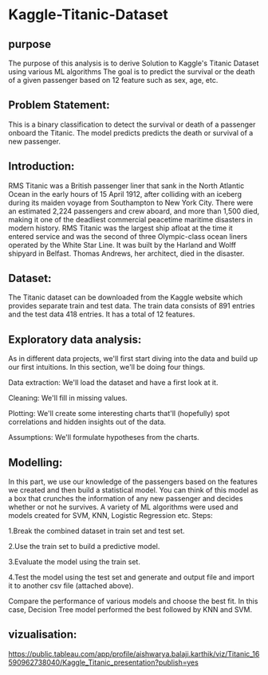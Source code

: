 # Kaggle-Titanic-Dataset
## purpose
The purpose of this analysis is to derive Solution to Kaggle's Titanic Dataset using various ML algorithms The goal is to predict the survival or the death of a given passenger based on 12 feature such as sex, age, etc.

## Problem Statement:

This is a binary classification to detect the survival or death of a passenger onboard the Titanic. The model predicts predicts the death or survival of a new passenger.

## Introduction:

RMS Titanic was a British passenger liner that sank in the North Atlantic Ocean in the early hours of 15 April 1912, after colliding with an iceberg during its maiden voyage from Southampton to New York City. There were an estimated 2,224 passengers and crew aboard, and more than 1,500 died, making it one of the deadliest commercial peacetime maritime disasters in modern history. RMS Titanic was the largest ship afloat at the time it entered service and was the second of three Olympic-class ocean liners operated by the White Star Line. It was built by the Harland and Wolff shipyard in Belfast. Thomas Andrews, her architect, died in the disaster.

## Dataset:

The Titanic dataset can be downloaded from the Kaggle website which provides separate train and test data. The train data consists of 891 entries and the test data 418 entries. It has a total of 12 features.

## Exploratory data analysis:

As in different data projects, we'll first start diving into the data and build up our first intuitions. In this section, we'll be doing four things.

Data extraction: We'll load the dataset and have a first look at it.

Cleaning: We'll fill in missing values.

Plotting: We'll create some interesting charts that'll (hopefully) spot correlations and hidden insights out of the data.

Assumptions: We'll formulate hypotheses from the charts.

## Modelling:

In this part, we use our knowledge of the passengers based on the features we created and then build a statistical model. You can think of this model as a box that crunches the information of any new passenger and decides whether or not he survives. A variety of ML algorithms were used and models created for SVM, KNN, Logistic Regression etc. Steps:

1.Break the combined dataset in train set and test set.

2.Use the train set to build a predictive model.

3.Evaluate the model using the train set.

4.Test the model using the test set and generate and output file and import it to another csv file (attached above).

Compare the performance of various models and choose the best fit. In this case, Decision Tree model performed the best followed by KNN and SVM.

## vizualisation:
https://public.tableau.com/app/profile/aishwarya.balaji.karthik/viz/Titanic_16590962738040/Kaggle_Titanic_presentation?publish=yes
